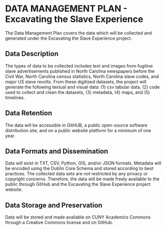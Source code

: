 # DATA MANAGEMENT PLAN - Excavating the Slave Experience

The Data Management Plan covers the data which will be collected and generated under the Excavating the Slave Experience project.

## Data Description 
The types of data to be collected includes text and images from fugitive slave advertisements published in North Carolina newspapers before the Civil War, North Carolina census statistics, North Carolina slave codes, and major US slave revolts. From these digitized datasets, the project will generate the following textual and visual data: (1) csv tabular data, (2) code used to collect and clean the datasets, (3) metadata, (4) maps, and (5) timelines.
 
## Data Retention 
The data will be accessible in GitHUB, a public open-source software distribution site, and on a public website platform for a minimum of one year. 

## Data Formats and Dissemination 
Data will exist in TXT, CSV, Python, GIS, and/or JSON formats. Metadata will be encoded using the Dublin Core Schema and stored according to best practices. The collected data sets are not restricted by any privacy or copyright concerns. Therefore, the data will be made freely available to the public through GitHub and the Excavating the Slave Experience project website.

## Data Storage and Preservation
Data will be stored and made available on CUNY Academics Commons through a Creative Commons license and on GitHub.